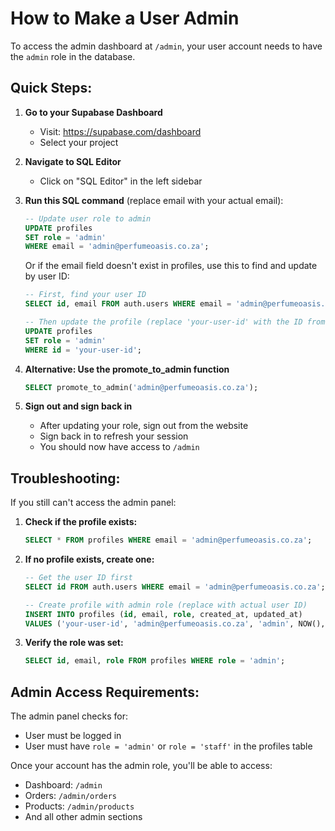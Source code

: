 # How to Make a User Admin

To access the admin dashboard at `/admin`, your user account needs to have the `admin` role in the database.

## Quick Steps:

1. **Go to your Supabase Dashboard**
   - Visit: https://supabase.com/dashboard
   - Select your project

2. **Navigate to SQL Editor**
   - Click on "SQL Editor" in the left sidebar

3. **Run this SQL command** (replace email with your actual email):
   ```sql
   -- Update user role to admin
   UPDATE profiles 
   SET role = 'admin'
   WHERE email = 'admin@perfumeoasis.co.za';
   ```

   Or if the email field doesn't exist in profiles, use this to find and update by user ID:
   ```sql
   -- First, find your user ID
   SELECT id, email FROM auth.users WHERE email = 'admin@perfumeoasis.co.za';
   
   -- Then update the profile (replace 'your-user-id' with the ID from above)
   UPDATE profiles 
   SET role = 'admin'
   WHERE id = 'your-user-id';
   ```

4. **Alternative: Use the promote_to_admin function**
   ```sql
   SELECT promote_to_admin('admin@perfumeoasis.co.za');
   ```

5. **Sign out and sign back in**
   - After updating your role, sign out from the website
   - Sign back in to refresh your session
   - You should now have access to `/admin`

## Troubleshooting:

If you still can't access the admin panel:

1. **Check if the profile exists:**
   ```sql
   SELECT * FROM profiles WHERE email = 'admin@perfumeoasis.co.za';
   ```

2. **If no profile exists, create one:**
   ```sql
   -- Get the user ID first
   SELECT id FROM auth.users WHERE email = 'admin@perfumeoasis.co.za';
   
   -- Create profile with admin role (replace with actual user ID)
   INSERT INTO profiles (id, email, role, created_at, updated_at)
   VALUES ('your-user-id', 'admin@perfumeoasis.co.za', 'admin', NOW(), NOW());
   ```

3. **Verify the role was set:**
   ```sql
   SELECT id, email, role FROM profiles WHERE role = 'admin';
   ```

## Admin Access Requirements:

The admin panel checks for:
- User must be logged in
- User must have `role = 'admin'` or `role = 'staff'` in the profiles table

Once your account has the admin role, you'll be able to access:
- Dashboard: `/admin`
- Orders: `/admin/orders`
- Products: `/admin/products`
- And all other admin sections